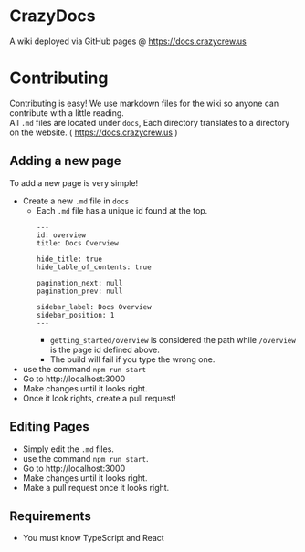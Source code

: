 # CrazyDocs
A wiki deployed via GitHub pages @ https://docs.crazycrew.us

# Contributing
Contributing is easy! We use markdown files for the wiki so anyone can contribute with a little reading.<br>
All `.md` files are located under `docs`, Each directory translates to a directory on the website. ( https://docs.crazycrew.us )

## Adding a new page
To add a new page is very simple!

* Create a new `.md` file in `docs`
  * Each `.md` file has a unique id found at the top.
    ```
    ---
    id: overview
    title: Docs Overview
    
    hide_title: true
    hide_table_of_contents: true
    
    pagination_next: null
    pagination_prev: null
    
    sidebar_label: Docs Overview
    sidebar_position: 1
    ---
    ```
    * `getting_started/overview` is considered the path while `/overview` is the page id defined above.
    * The build will fail if you type the wrong one.
* use the command `npm run start`
* Go to http://localhost:3000
* Make changes until it looks right.
* Once it look rights, create a pull request!

## Editing Pages
* Simply edit the `.md` files.
* use the command `npm run start`.
* Go to http://localhost:3000
* Make changes until it looks right.
* Make a pull request once it looks right.

## Requirements
* You must know TypeScript and React